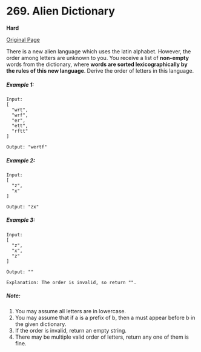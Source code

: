 # 269. Alien Dictionary

**Hard**

[Original Page](https://leetcode.com/problems/alien-dictionary/)

There is a new alien language which uses the latin alphabet. However, the order among letters are unknown to you. You receive a list of __non-empty__ words from the dictionary, where __words are sorted lexicographically by the rules of this new language__. Derive the order of letters in this language.

##### Example 1:
```
Input:
[
  "wrt",
  "wrf",
  "er",
  "ett",
  "rftt"
]

Output: "wertf"
```

##### Example 2: 
```
Input:
[
  "z",
  "x"
]

Output: "zx"
```

##### Example 3: 
```
Input:
[
  "z",
  "x",
  "z"
] 

Output: "" 

Explanation: The order is invalid, so return "".
```

##### Note:
1. You may assume all letters are in lowercase.
2. You may assume that if a is a prefix of b, then a must appear before b in the given dictionary.
3. If the order is invalid, return an empty string.
4. There may be multiple valid order of letters, return any one of them is fine.
